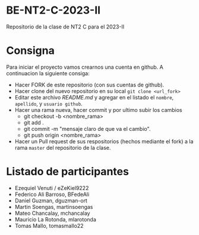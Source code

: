 # BE-NT2-C-2023-II

Repositorio de la clase de NT2 C para el 2023-II

# Consigna

Para iniciar el proyecto vamos crearnos una cuenta en github. A continuacion la siguiente consiga:

- Hacer FORK de este repositorio (con sus cuentas de github).
- Hacer clone del nuevo repositorio en su local `git clone <url_fork>`
- Editar este archivo _README.md_ y agregar en el listado el `nombre`, `apellido`, y `usuario github`.
- Hacer una rama nueva, hacer commit y por ultimo subir los cambios
  - git checkout -b <nombre_rama>
  - git add .
  - git commit -m "mensaje claro de que va el cambio".
  - git push origin <nombre_rama>
- Hacer un Pull request de sus respositorios (hechos mediante el fork) a la rama `master` del repositorio de la clase.

# Listado de participantes

- Ezequiel Venuti / eZeKiel9222
- Federico Ali Barroso, BFedeAli
- Daniel Guzman, dguzman-ort
- Martin Soengas, martinsoengas
- Mateo Chancalay, mchancalay
- Mauricio La Rotonda, mlarotonda
- Tomas Mallo, tomasmallo22